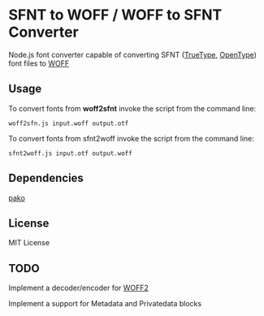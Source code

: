 SFNT to WOFF / WOFF to SFNT Converter
====================
Node.js font converter capable of converting SFNT ([TrueType](https://en.wikipedia.org/wiki/TrueType), [OpenType](https://en.wikipedia.org/wiki/OpenType)) font files to [WOFF](https://en.wikipedia.org/wiki/Web_Open_Font_Format)


Usage
----------
To convert fonts from **woff2sfnt** invoke the script from the command line:

    woff2sfn.js input.woff output.otf

To convert fonts from sfnt2woff invoke the script from the command line:

    sfnt2woff.js input.otf output.woff


Dependencies
------------
[pako](https://github.com/nodeca/pako)

License
-----------------
MIT License

TODO
--------
Implement a decoder/encoder for [WOFF2](http://www.w3.org/TR/WOFF2/)

Implement a support for Metadata and Privatedata blocks
